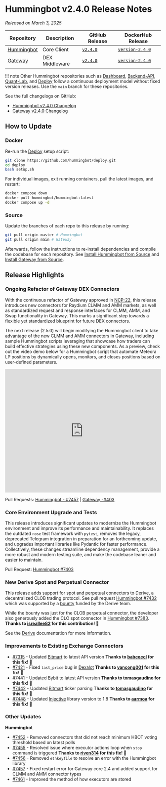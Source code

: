 # Hummingbot v2.4.0 Release Notes

*Released on March 3, 2025*

| Repository | Description | GitHub Release | DockerHub Release |
|------------|-------------|----------------|-------------------|
| [Hummingbot](https://github.com/hummingbot/hummingbot) | Core Client | [`v2.4.0`](https://github.com/hummingbot/hummingbot/releases/tag/v2.4.0) | [`version-2.4.0`](https://hub.docker.com/r/hummingbot/hummingbot/tags?name=version-2.4.0) |
| [Gateway](https://github.com/hummingbot/gateway) | DEX Middleware | [`v2.4.0`](https://github.com/hummingbot/gateway/releases/tag/v2.4.0) | [`version-2.4.0`](https://hub.docker.com/r/hummingbot/gateway/tags?name=version-2.4.0) |

!!! note
    Other Hummingbot repositories such as [Dashboard](https://github.com/hummingbot/dashboard), [Backend-API](https://github.com/hummingbot/backend-api), [Quant-Lab](https://github.com/hummingbot/quant-lab), and [Deploy](https://github.com/hummingbot/deploy) follow a continuous deployment model without fixed version releases. Use the `main` branch for these repositories.

See the full changelogs on GitHub:

- [Hummingbot v2.4.0 Changelog](https://github.com/hummingbot/hummingbot/releases/tag/v2.4.0)
- [Gateway v2.4.0 Changelog](https://github.com/hummingbot/gateway/releases/tag/v2.4.0)

## How to Update

### Docker

Re-run the [Deploy](https://github.com/hummingbot/deploy) setup script:
```bash
git clone https://github.com/hummingbot/deploy.git
cd deploy
bash setup.sh
```

For individual images, exit running containers, pull the latest images, and restart:
```bash
docker compose down
docker pull hummingbot/hummingbot:latest
docker compose up -d
```

### Source

Update the branches of each repo to this release by running:
```bash
git pull origin master # Hummingbot
git pull origin main # Gateway
```

Afterwards, follow the instructions to re-install dependencies and compile the codebase for each repository. See [Install Hummingbot from Source](/installation/linux/) and [Install Gateway from Source](/gateway/installation).

## Release Highlights

### Ongoing Refactor of Gateway DEX Connectors

With the continuous refactor of Gateway approved in [NCP-22](https://snapshot.box/#/s:hbot-ncp.eth/proposal/0x5cc3540ee219787d5c842bc1ccdb11aab46203bb7f0be658b6b40858501a8e4c), this release introduces new connectors for Raydium CLMM and AMM markets, as well as standardized request and response interfaces for CLMM, AMM, and Swap functionality in Gateway.  This marks a significant step towards a flexible yet standardized blueprint for future DEX connectors.

The next release (2.5.0) will begin modifying the Hummingbot client to take advantage of the new CLMM and AMM connectors in Gateway, including sample Hummingbot scripts leveraging that showcase how traders can build effective strategies using these new components. As a preview, check out the video demo below for a Hummingbot script that automate Meteora LP positions by dynamically opens, monitors, and closes positions based on user-defined parameters.

<iframe style="width:100%; min-height:400px;" src="https://www.youtube.com/embed/40EffY-c3g8?si=sHCfPqjZjRBLZ_7j" frameborder="0" allow="accelerometer; autoplay; encrypted-media; gyroscope; picture-in-picture" allowfullscreen></iframe>

Pull Requests: [Hummingbot - #7457](https://github.com/hummingbot/hummingbot/pull/7457) | [Gateway -#403](https://github.com/hummingbot/gateway/pull/403) 


### Core Environment Upgrade and Tests

This release introduces significant updates to modernize the Hummingbot environment and improve its performance and maintainability. It replaces the outdated `nose` test framework with `pytest`, removes the legacy, deprecated Telegram integration in preparation for an forthcoming update, and upgrades important libraries like Pydantic for faster performance. Collectively, these changes streamline dependency management, provide a more robust and modern testing suite, and make the codebase leaner and easier to maintain. 

Pull Request: [Hummingbot #7403](https://github.com/hummingbot/hummingbot/pull/7403)


### New Derive Spot and Perpetual Connector

This release adds support for spot and perpetual connectors to [Derive](https://www.derive.xyz/), a decentralized CLOB trading protocol. See pull request [Hummingbot #7432](https://github.com/hummingbot/hummingbot/pull/7432) which was supported by a [bounty](https://github.com/hummingbot/hummingbot/issues/7344) funded by the Derive team. 

While the bounty was just for the CLOB perpetual connector, the developer also generously added the CLO spot connector in [Hummingbot #7383](https://github.com/hummingbot/hummingbot/pull/7383). **Thanks to [isreallee82](https://github.com/isreallee82) for this contribution! 🙏**

See the [Derive](../exchanges/derive/index.md) documentation for more information.


### Improvements to Existing Exchange Connectors

- [#7315](https://github.com/hummingbot/hummingbot/pull/7315) - Updated [Bitmart](/exchanges/bitmart/) to latest API version  **Thanks to [babcoccl](https://github.com/babcoccl) for this fix! 🙏**
- [#7421](https://github.com/hummingbot/hummingbot/pull/7421) - Fixed `last_price` bug in [Dexalot](/exchanges/dexalot/)  **Thanks to [yancong001](https://github.com/yancong001) for this fix! 🙏**
- [#7441](https://github.com/hummingbot/hummingbot/pull/7441) - Updated [Bybit](/exchanges/bybit/) to latest API version **Thanks to [tomasgaudino](https://github.com/tomasgaudino) for this fix! 🙏**
- [#7442](https://github.com/hummingbot/hummingbot/pull/7442) - Updated [Bitmart](/exchanges/bitmart/) ticker parsing  **Thanks to [tomasgaudino](https://github.com/tomasgaudino) for this fix! 🙏**
- [#7448](https://github.com/hummingbot/hummingbot/pull/7448) - Updated [Injective](/exchanges/injective/) library version to 1.8  **Thanks to [aarmoa](https://github.com/aarmoa) for this fix! 🙏**


### Other Updates

**Hummingbot**

- [#7452](https://github.com/hummingbot/hummingbot/pull/7452) - Removed connectors that did not reach minimum HBOT voting threshold based on latest polls
- [#7455](https://github.com/hummingbot/hummingbot/pull/7455) - Resolved issue where executor actions loop when `stop` command is triggered  **Thanks to [riven314](https://github.com/riven314) for this fix! 🙏**
- [#7456](https://github.com/hummingbot/hummingbot/pull/7456) - Removed `ethkeyfile` to resolve an error with the Hummingbot library
- [#7457](https://github.com/hummingbot/hummingbot/pull/7457) - Fixed restart error for Gateway core 2.4 and added support for CLMM and AMM connector types  
- [#7461](https://github.com/hummingbot/hummingbot/pull/7461) - Improved the method of how executors are stored


